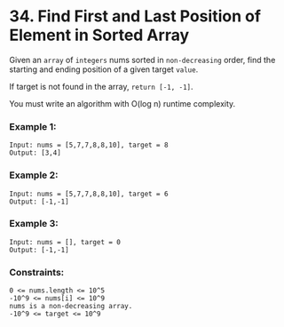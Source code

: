 # 34. Find First and Last Position of Element in Sorted Array

Given an `array` of `integers` nums sorted in `non-decreasing` order, find the starting and ending position of a given target `value`.

If target is not found in the array, `return [-1, -1]`.

You must write an algorithm with O(log n) runtime complexity.

 

### Example 1:
```
Input: nums = [5,7,7,8,8,10], target = 8
Output: [3,4]
```
### Example 2:
```
Input: nums = [5,7,7,8,8,10], target = 6
Output: [-1,-1]
```
### Example 3:
```
Input: nums = [], target = 0
Output: [-1,-1]
```
 

### Constraints:
```
0 <= nums.length <= 10^5
-10^9 <= nums[i] <= 10^9
nums is a non-decreasing array.
-10^9 <= target <= 10^9
```
